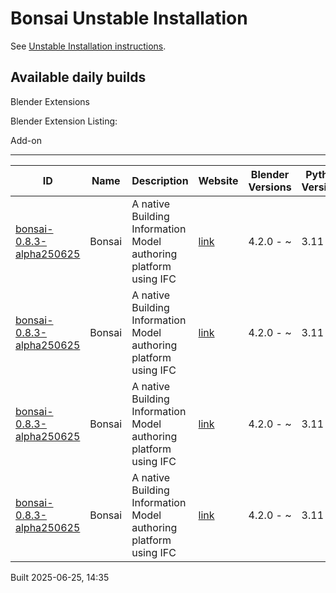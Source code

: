 # Bonsai Unstable Installation

See [Unstable Installation instructions](https://docs.bonsaibim.org/guides/development/installation.html#unstable-installation).

## Available daily builds

Blender Extensions


Blender Extension Listing:

Add-on

---

| ID | Name | Description | Website | Blender Versions | Python Versions | Platforms | Size |
| --- | --- | --- | --- | --- | --- | --- | --- |
| [bonsai-0.8.3-alpha250625](https://github.com/IfcOpenShell/IfcOpenShell/releases/download/bonsai-0.8.3-alpha2506251431/bonsai_py311-0.8.3-alpha250625-windows-x64.zip?repository=https://raw.githubusercontent.com/IfcOpenShell/bonsai_unstable_repo/main/index.json&blender_version_min=4.2.0&platforms=windows-x64&python_versions=3.11) | Bonsai | A native Building Information Model authoring platform using IFC | [link](https://bonsaibim.org/) | 4.2.0 - ~ | 3.11 | windows-x64 | 84.5MB |
| [bonsai-0.8.3-alpha250625](https://github.com/IfcOpenShell/IfcOpenShell/releases/download/bonsai-0.8.3-alpha2506251431/bonsai_py311-0.8.3-alpha250625-linux-x64.zip?repository=https://raw.githubusercontent.com/IfcOpenShell/bonsai_unstable_repo/main/index.json&blender_version_min=4.2.0&platforms=linux-x64&python_versions=3.11) | Bonsai | A native Building Information Model authoring platform using IFC | [link](https://bonsaibim.org/) | 4.2.0 - ~ | 3.11 | linux-x64 | 110.7MB |
| [bonsai-0.8.3-alpha250625](https://github.com/IfcOpenShell/IfcOpenShell/releases/download/bonsai-0.8.3-alpha2506251431/bonsai_py311-0.8.3-alpha250625-macos-x64.zip?repository=https://raw.githubusercontent.com/IfcOpenShell/bonsai_unstable_repo/main/index.json&blender_version_min=4.2.0&platforms=macos-x64&python_versions=3.11) | Bonsai | A native Building Information Model authoring platform using IFC | [link](https://bonsaibim.org/) | 4.2.0 - ~ | 3.11 | macos-x64 | 102.2MB |
| [bonsai-0.8.3-alpha250625](https://github.com/IfcOpenShell/IfcOpenShell/releases/download/bonsai-0.8.3-alpha2506251431/bonsai_py311-0.8.3-alpha250625-macos-arm64.zip?repository=https://raw.githubusercontent.com/IfcOpenShell/bonsai_unstable_repo/main/index.json&blender_version_min=4.2.0&platforms=macos-arm64&python_versions=3.11) | Bonsai | A native Building Information Model authoring platform using IFC | [link](https://bonsaibim.org/) | 4.2.0 - ~ | 3.11 | macos-arm64 | 104.2MB |

Built 2025-06-25, 14:35